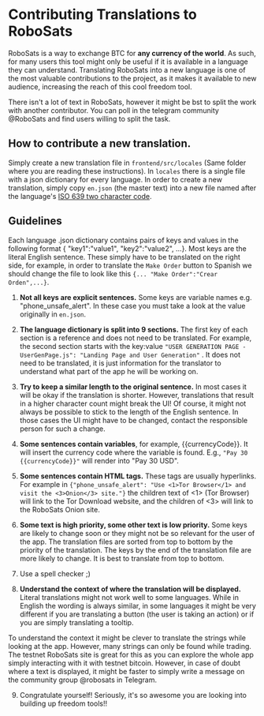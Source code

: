 # Contributing Translations to RoboSats
RoboSats is a way to exchange BTC for **any currency of the world**. As such, for many users this tool might only be useful if it is available in a language they can understand. Translating RoboSats into a new language is one of the most valuable contributions to the project, as it makes it available to new audience, increasing the reach of this cool freedom tool.

There isn't a lot of text in RoboSats, however it might be bst to split the work with another contributor. You can poll in the telegram community @RoboSats and find users willing to split the task.

## How to contribute a new translation.

Simply create a new translation file in `frontend/src/locales` (Same folder where you are reading these instructions). In `locales` there is a single file with a json dictionary for every language. In order to create a new translation, simply copy `en.json` (the master text) into a new file named after the language's [ISO 639 two character code](https://www.loc.gov/standards/iso639-2/php/English_list.php). 

## Guidelines

Each language .json dictionary contains pairs of keys and values in the following format { "key1":"value1", "key2":"value2", ...}. Most keys are the literal English sentence. These simply have to be translated on the right side, for example, in order to translate the `Make Order` button to Spanish we should change the file to look like this `{... "Make Order":"Crear Orden",...}`.

1. **Not all keys are explicit sentences.** Some keys are variable names e.g. "phone_unsafe_alert". In these case you must take a look at the value originally in `en.json`. 

2. **The language dictionary is split into 9 sections.** The first key of each section is a reference and does not need to be translated. For example, the second section starts with the key:value `"USER GENERATION PAGE - UserGenPage.js": "Landing Page and User Generation"` . It does not need to be translated, it is just information for the translator to understand what part of the app he will be working on.

3. **Try to keep a similar length to the original sentence.** In most cases it will be okay if the translation is shorter. However, translations that result in a higher character count might break the UI! Of course, it might not always be possible to stick to the length of the English sentence. In those cases the UI might have to be changed, contact the responsible person for such a change.

4. **Some sentences contain variables**, for example, {{currencyCode}}. It will insert the currency code where the variable is found. E.g., `"Pay 30 {{currencyCode}}"` will render into "Pay 30 USD".

5. **Some sentences contain HTML tags.** These tags are usually hyperlinks. For example in `{"phone_unsafe_alert": "Use <1>Tor Browser</1> and visit the <3>Onion</3> site."}` the children text of <1> (Tor Browser) will link to the Tor Download website, and the children of <3> will link to the RoboSats Onion site.

6. **Some text is high priority, some other text is low priority.** Some keys are likely to change soon or they might not be so relevant for the user of the app. The translation files are sorted from top to bottom by the priority of the translation. The keys by the end of the translation file are more likely to change. It is best to translate from top to bottom.

7. Use a spell checker ;)

8. **Understand the context of where the translation will be displayed.** Literal translations might not work well to some languages. While in English the wording is always similar, in some languages it might be very different if you are translating a button (the user is taking an action) or if you are simply translating a tooltip.

To understand the context it might be clever to translate the strings while looking at the app. However, many strings can only be found while trading. The testnet RoboSats site is great for this as you can explore the whole app simply interacting with it with testnet bitcoin. However, in case of doubt where a text is displayed, it might be faster to simply write a message on the community group @robosats in Telegram.

9. Congratulate yourself! Seriously, it's so awesome you are looking into building up freedom tools!!



